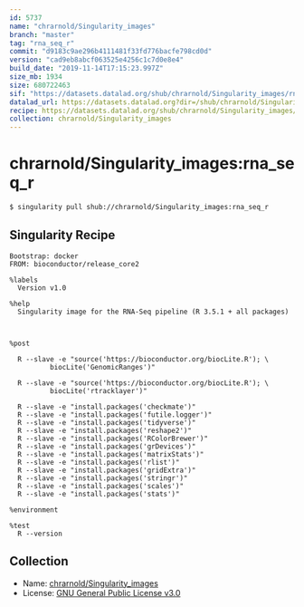 ```yaml
---
id: 5737
name: "chrarnold/Singularity_images"
branch: "master"
tag: "rna_seq_r"
commit: "d9183c9ae296b4111481f33fd776bacfe798cd0d"
version: "cad9eb8abcf063525e4256c1c7d0e8e4"
build_date: "2019-11-14T17:15:23.997Z"
size_mb: 1934
size: 680722463
sif: "https://datasets.datalad.org/shub/chrarnold/Singularity_images/rna_seq_r/2019-11-14-d9183c9a-cad9eb8a/cad9eb8abcf063525e4256c1c7d0e8e4.simg"
datalad_url: https://datasets.datalad.org?dir=/shub/chrarnold/Singularity_images/rna_seq_r/2019-11-14-d9183c9a-cad9eb8a/
recipe: https://datasets.datalad.org/shub/chrarnold/Singularity_images/rna_seq_r/2019-11-14-d9183c9a-cad9eb8a/Singularity
collection: chrarnold/Singularity_images
---
```


# chrarnold/Singularity_images:rna_seq_r

```bash
$ singularity pull shub://chrarnold/Singularity_images:rna_seq_r
```

## Singularity Recipe

```singularity
Bootstrap: docker
FROM: bioconductor/release_core2

%labels
  Version v1.0

%help
  Singularity image for the RNA-Seq pipeline (R 3.5.1 + all packages)



%post

  R --slave -e "source('https://bioconductor.org/biocLite.R'); \
          biocLite('GenomicRanges')"

  R --slave -e "source('https://bioconductor.org/biocLite.R'); \
          biocLite('rtracklayer')"

  R --slave -e "install.packages('checkmate')"
  R --slave -e "install.packages('futile.logger')"
  R --slave -e "install.packages('tidyverse')"
  R --slave -e "install.packages('reshape2')"
  R --slave -e "install.packages('RColorBrewer')"
  R --slave -e "install.packages('grDevices')"
  R --slave -e "install.packages('matrixStats')"
  R --slave -e "install.packages('rlist')"
  R --slave -e "install.packages('gridExtra')"
  R --slave -e "install.packages('stringr')"
  R --slave -e "install.packages('scales')"
  R --slave -e "install.packages('stats')"

%environment

%test
  R --version
```

## Collection

 - Name: [chrarnold/Singularity_images](https://github.com/chrarnold/Singularity_images)
 - License: [GNU General Public License v3.0](https://api.github.com/licenses/gpl-3.0)


